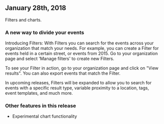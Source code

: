 ## January 28th, 2018

Filters and charts.

### A new way to divide your events
Introducing Filters: With Filters you can search for the events across your
organization that match your needs. For example, you can create a Filter for
events held in a certain street, or events from 2015.
Go to your organization page and select 'Manage filters' to create new Filters.

To see your Filter in action, go to your organization page and click on "View
results". You can also export events that match the Filter.

In upcoming releases, Filters will be expanded to allow you to search for events
with a specific result type, variable proximity to a location, tags, event
templates, and much more.

### Other features in this release

- Experimental chart functionality
